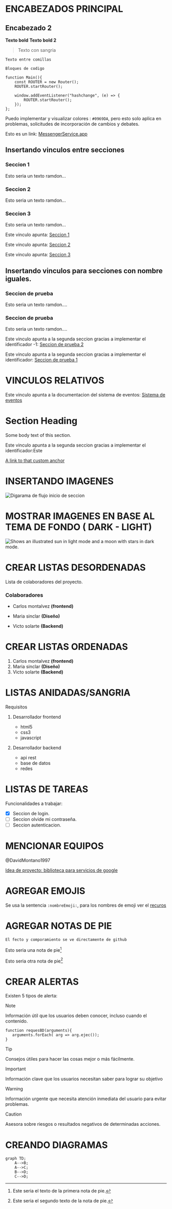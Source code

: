 
# ENCABEZADOS PRINCIPAL

## Encabezado 2

**Texto bold**
__Texto bold 2__
>Texto con sangria

`Texto entre comillas`

``` 
Bloques de codigo

function Main(){
    const ROUTER = new Router();
    ROUTER.startRouter();

    window.addEventListener("hashchange", (e) => {
        ROUTER.startRouter();
    });
};
```

Puedo implementar y visualizar colores : `#0969DA`, pero esto solo aplica en problemas, solicitudes de incorporación de cambios y debates.

Esto es un link: [MessengerService.app](http://127.0.0.1:5500/dashboard.html?#/)

## Insertando vinculos entre secciones

### Seccion 1
Esto seria un texto ramdon...

### Seccion 2
Esto seria un texto ramdon...

### Seccion 3
Esto seria un texto ramdon...

Este vinculo apunta: [Seccion 1](#seccion-1)

Este vinculo apunta: [Seccion 2](#seccion-2)

Este vinculo apunta: [Seccion 3](#seccion-3)

## Insertando vinculos para secciones con nombre iguales.

### Seccion de prueba
Esto seria un texto ramdon....

### Seccion de prueba
Esto seria un texto ramdon....

Este vinculo apunta a la segunda seccion gracias a implementar el identificador -1: [Seccion de prueba 2](#seccion-de-prueba-1)

Este vinculo apunta a la segunda seccion gracias a implementar el identificador: [Seccion de prueba 1](#seccion-de-prueba)

# VINCULOS RELATIVOS

Este vinculo apunta a la documentacion del sistema de eventos: [Sistema de eventos](js/modules/Event_system/Event_system.md)

# Section Heading

Some body text of this section.

<a name="my-custom-anchor-point"></a>
Este vinculo apunta a la segunda seccion gracias a implementar el identificador:Este 

[A link to that custom anchor](#my-custom-anchor-point)

# INSERTANDO IMAGENES
![Digarama de flujo inicio de seccion](/DiagramaFlujo/AutenticacionUsuario.png)

# MOSTRAR IMAGENES EN BASE AL TEMA DE FONDO ( DARK - LIGHT)
<picture>
    <!-- luna -->
    <source media="(prefers-color-scheme: dark)" srcset="https://user-images.githubusercontent.com/25423296/163456776-7f95b81a-f1ed-45f7-b7ab-8fa810d529fa.png">
    <!-- sol -->
    <source media="(prefers-color-scheme: light )" srcset="https://user-images.githubusercontent.com/25423296/163456779-a8556205-d0a5-45e2-ac17-42d089e3c3f8.png">
    <!-- sol -->
    <img alt="Shows an illustrated sun in light mode and a moon with stars in dark mode." src="https://user-images.githubusercontent.com/25423296/163456779-a8556205-d0a5-45e2-ac17-42d089e3c3f8.png">
</picture>

# CREAR LISTAS DESORDENADAS

Lista de colaboradores del proyecto.

### Colaboradores

+ Carlos montalvez **(frontend)**
- Maria sinclar **(Diseño)**
* Victo solarte **(Backend)**

# CREAR LISTAS ORDENADAS

1. Carlos montalvez **(frontend)**
2. Maria sinclar **(Diseño)**
3. Victo solarte **(Backend)**

# LISTAS ANIDADAS/SANGRIA

Requisitos

1. Desarrollador frontend
    - html5
    - css3
    - javascript

1. Desarrollador backend
    - api rest
    - base de datos 
    - redes
    
# LISTAS DE TAREAS

Funcionalidades a trabajar:

- [x] Seccion de login.  
- [ ] Seccion olvide mi contraseña.
- [ ] Seccion autenticacion.

# MENCIONAR EQUIPOS

@DavidMontano1997

[Idea de proyecto: biblioteca para servicios de google](https://github.com/jlord/sheetsee.js)

# AGREGAR EMOJIS

Se usa la sentencia `:nombreEmoji:`, para los nombres de emoji 
ver el [recuros](https://github.com/ikatyang/emoji-cheat-sheet/tree/master?tab=readme-ov-file#smileys--emotion)

# AGREGAR NOTAS DE PIE 

`El fecto y comporamiento se ve directamente de github`

Esto seria una nota de pie[^1]

Esto seria otra nota de pie[^2]

[^1]: Este seria el texto de la primera nota de pie.
[^2]: Este seria el segundo texto de la nota de pie.

# CREAR ALERTAS

Existen 5 tipos de alerta:

> [!NOTE]
> Información útil que los usuarios deben conocer, incluso cuando el contenido.
> ```
> function requesBD(arguments){
>    arguments.forEach( arg => arg.ejec());
> }
> ```

> [!TIP]
> Consejos útiles para hacer las cosas mejor o más fácilmente.

> [!IMPORTANT]
> Información clave que los usuarios necesitan saber para lograr su objetivo

> [!WARNING]
> Información urgente que necesita atención inmediata del usuario para evitar problemas.

> [!CAUTION]
> Asesora sobre riesgos o resultados negativos de determinadas acciones.

# CREANDO DIAGRAMAS

```mermaid
graph TD;
    A-->B;
    A-->C;
    B-->D;
    C-->D;
```











